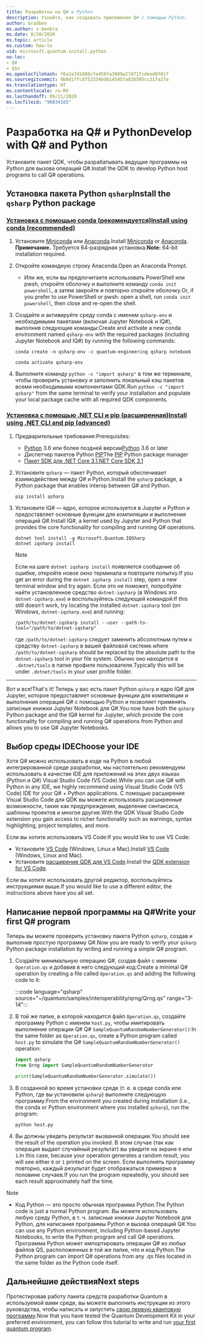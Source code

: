 ```yaml
---
title: Разработка на Q# и Python
description: Узнайте, как создавать приложения Q# с помощью Python.
author: bradben
ms.author: v-benbra
ms.date: 8/20/2020
ms.topic: article
ms.custom: how-to
uid: microsoft.quantum.install.python
no-loc:
- Q#
- $$v
ms.openlocfilehash: f6a2a7d1888cfe458fa3989a27d71fcdeed0f01f
ms.sourcegitcommit: 9b0d1ffc8752334bd6145457a826505cc31fa27a
ms.translationtype: HT
ms.contentlocale: ru-RU
ms.lasthandoff: 09/21/2020
ms.locfileid: "90834165"
---
```

# <a name="develop-with-no-locq-and-python"></a><span data-ttu-id="1095e-103">Разработка на Q# и Python</span><span class="sxs-lookup"><span data-stu-id="1095e-103">Develop with Q# and Python</span></span>

<span data-ttu-id="1095e-104">Установите пакет QDK, чтобы разрабатывать ведущие программы на Python для вызова операций Q#.</span><span class="sxs-lookup"><span data-stu-id="1095e-104">Install the QDK to develop Python host programs to call Q# operations.</span></span>

## <a name="install-the-qsharp-python-package"></a><span data-ttu-id="1095e-105">Установка пакета Python `qsharp`</span><span class="sxs-lookup"><span data-stu-id="1095e-105">Install the `qsharp` Python package</span></span>

### <a name="install-using-conda-recommended"></a>[<span data-ttu-id="1095e-106">Установка с помощью conda (рекомендуется)</span><span class="sxs-lookup"><span data-stu-id="1095e-106">Install using conda (recommended)</span></span>](#tab/tabid-conda)

1. <span data-ttu-id="1095e-107">Установите [Miniconda](https://docs.conda.io/en/latest/miniconda.html) или [Anaconda](https://www.anaconda.com/products/individual#Downloads).</span><span class="sxs-lookup"><span data-stu-id="1095e-107">Install [Miniconda](https://docs.conda.io/en/latest/miniconda.html) or [Anaconda](https://www.anaconda.com/products/individual#Downloads).</span></span> <span data-ttu-id="1095e-108">**Примечание.** Требуется 64-разрядная установка.</span><span class="sxs-lookup"><span data-stu-id="1095e-108">**Note:** 64-bit installation required.</span></span>

1. <span data-ttu-id="1095e-109">Откройте командную строку Anaconda.</span><span class="sxs-lookup"><span data-stu-id="1095e-109">Open an Anaconda Prompt.</span></span>

   - <span data-ttu-id="1095e-110">Или же, если вы предпочитаете использовать PowerShell или pwsh, откройте оболочку и выполните команду `conda init powershell`, а затем закройте и повторно откройте оболочку.</span><span class="sxs-lookup"><span data-stu-id="1095e-110">Or, if you prefer to use PowerShell or pwsh: open a shell, run `conda init powershell`, then close and re-open the shell.</span></span>

1. <span data-ttu-id="1095e-111">Создайте и активируйте среду conda с именем `qsharp-env` и необходимыми пакетами (включая Jupyter Notebook и IQ#), выполнив следующие команды:</span><span class="sxs-lookup"><span data-stu-id="1095e-111">Create and activate a new conda environment named `qsharp-env` with the required packages (including Jupyter Notebook and IQ#) by running the following commands:</span></span>

    ```
    conda create -n qsharp-env -c quantum-engineering qsharp notebook

    conda activate qsharp-env
    ```

1. <span data-ttu-id="1095e-112">Выполните команду `python -c "import qsharp"` в том же терминале, чтобы проверить установку и заполнить локальный кэш пакетов всеми необходимыми компонентами QDK.</span><span class="sxs-lookup"><span data-stu-id="1095e-112">Run `python -c "import qsharp"` from the same terminal to verify your installation and populate your local package cache with all required QDK components.</span></span>

### <a name="install-using-net-cli-and-pip-advanced"></a>[<span data-ttu-id="1095e-113">Установка с помощью .NET CLI и pip (расширенная)</span><span class="sxs-lookup"><span data-stu-id="1095e-113">Install using .NET CLI and pip (advanced)</span></span>](#tab/tabid-dotnetcli)

1. <span data-ttu-id="1095e-114">Предварительные требования:</span><span class="sxs-lookup"><span data-stu-id="1095e-114">Prerequisites:</span></span>

    - <span data-ttu-id="1095e-115">[Python](https://www.python.org/downloads/) 3.6 или более поздней версии</span><span class="sxs-lookup"><span data-stu-id="1095e-115">[Python](https://www.python.org/downloads/) 3.6 or later</span></span>
    - <span data-ttu-id="1095e-116">Диспетчер пакетов Python [PIP](https://pip.pypa.io/en/stable/installing)</span><span class="sxs-lookup"><span data-stu-id="1095e-116">The [PIP](https://pip.pypa.io/en/stable/installing) Python package manager</span></span>
    - [<span data-ttu-id="1095e-117">Пакет SDK для .NET Core 3.1</span><span class="sxs-lookup"><span data-stu-id="1095e-117">.NET Core SDK 3.1</span></span>](https://dotnet.microsoft.com/download/dotnet-core/3.1)


1. <span data-ttu-id="1095e-118">Установите `qsharp` — пакет Python, который обеспечивает взаимодействие между Q# и Python.</span><span class="sxs-lookup"><span data-stu-id="1095e-118">Install the `qsharp` package, a Python package that enables interop between Q# and Python.</span></span>

    ```
    pip install qsharp
    ```

1. <span data-ttu-id="1095e-119">Установите IQ# — ядро, которое используется в Jupyter и Python и предоставляет основные функции для компиляции и выполнения операций Q#.</span><span class="sxs-lookup"><span data-stu-id="1095e-119">Install IQ#, a kernel used by Jupyter and Python that provides the core functionality for compiling and running Q# operations.</span></span>

    ```dotnetcli
    dotnet tool install -g Microsoft.Quantum.IQSharp
    dotnet iqsharp install
    ```

    > [!NOTE]
    > <span data-ttu-id="1095e-120">Если на шаге `dotnet iqsharp install` появляется сообщение об ошибке, откройте новое окно терминала и повторите попытку.</span><span class="sxs-lookup"><span data-stu-id="1095e-120">If you get an error during the `dotnet iqsharp install` step, open a new terminal window and try again.</span></span>
    > <span data-ttu-id="1095e-121">Если это не поможет, попробуйте найти установленное средство `dotnet-iqsharp` (в Windows это `dotnet-iqsharp.exe`) и воспользуйтесь следующей командой:</span><span class="sxs-lookup"><span data-stu-id="1095e-121">If this still doesn't work, try locating the installed `dotnet-iqsharp` tool (on Windows, `dotnet-iqsharp.exe`) and running:</span></span>
    > ```
    > /path/to/dotnet-iqsharp install --user --path-to-tool="/path/to/dotnet-iqsharp"
    > ```
    > <span data-ttu-id="1095e-122">где `/path/to/dotnet-iqsharp` следует заменить абсолютным путем к средству `dotnet-iqsharp` в вашей файловой системе.</span><span class="sxs-lookup"><span data-stu-id="1095e-122">where `/path/to/dotnet-iqsharp` should be replaced by the absolute path to the `dotnet-iqsharp` tool in your file system.</span></span>
    > <span data-ttu-id="1095e-123">Обычно оно находится в `.dotnet/tools` в папке профиля пользователя.</span><span class="sxs-lookup"><span data-stu-id="1095e-123">Typically this will be under `.dotnet/tools` in your user profile folder.</span></span>
    
***

<span data-ttu-id="1095e-124">Вот и все!</span><span class="sxs-lookup"><span data-stu-id="1095e-124">That's it!</span></span> <span data-ttu-id="1095e-125">Теперь у вас есть пакет Python `qsharp` и ядро IQ# для Jupyter, которое предоставляет основные функции для компиляции и выполнения операций Q# с помощью Python и позволяет применять записные книжки Jupyter Notebook для Q#.</span><span class="sxs-lookup"><span data-stu-id="1095e-125">You now have both the `qsharp` Python package and the IQ# kernel for Jupyter, which provide the core functionality for compiling and running Q# operations from Python and allows you to use Q# Jupyter Notebooks.</span></span>

## <a name="choose-your-ide"></a><span data-ttu-id="1095e-126">Выбор среды IDE</span><span class="sxs-lookup"><span data-stu-id="1095e-126">Choose your IDE</span></span>

<span data-ttu-id="1095e-127">Хотя Q# можно использовать в коде на Python в любой интегрированной среде разработки, мы настоятельно рекомендуем использовать в качестве IDE для приложений на этих двух языках (Python и Q#) Visual Studio Code (VS Code).</span><span class="sxs-lookup"><span data-stu-id="1095e-127">While you can use Q# with Python in any IDE, we highly recommend using Visual Studio Code (VS Code) IDE for your Q# + Python applications.</span></span> <span data-ttu-id="1095e-128">С помощью расширения Visual Studio Code для QDK вы можете использовать расширенные возможности, такие как предупреждения, выделение синтаксиса, шаблоны проектов и многое другие.</span><span class="sxs-lookup"><span data-stu-id="1095e-128">With the QDK Visual Studio Code extension you gain access to richer functionality such as warnings, syntax highlighting, project templates, and more.</span></span>

<span data-ttu-id="1095e-129">Если вы хотите использовать VS Code:</span><span class="sxs-lookup"><span data-stu-id="1095e-129">If you would like to use VS Code:</span></span>

- <span data-ttu-id="1095e-130">Установите [VS Code](https://code.visualstudio.com/download) (Windows, Linux и Mac).</span><span class="sxs-lookup"><span data-stu-id="1095e-130">Install [VS Code](https://code.visualstudio.com/download) (Windows, Linux and Mac).</span></span>
- <span data-ttu-id="1095e-131">Установите [расширение QDK для VS Code](https://marketplace.visualstudio.com/items?itemName=quantum.quantum-devkit-vscode).</span><span class="sxs-lookup"><span data-stu-id="1095e-131">Install the [QDK extension for VS Code](https://marketplace.visualstudio.com/items?itemName=quantum.quantum-devkit-vscode).</span></span>

<span data-ttu-id="1095e-132">Если вы хотите использовать другой редактор, воспользуйтесь инструкциями выше.</span><span class="sxs-lookup"><span data-stu-id="1095e-132">If you would like to use a different editor, the instructions above have you all set.</span></span>

## <a name="write-your-first-no-locq-program"></a><span data-ttu-id="1095e-133">Написание первой программы на Q#</span><span class="sxs-lookup"><span data-stu-id="1095e-133">Write your first Q# program</span></span>

<span data-ttu-id="1095e-134">Теперь вы можете проверить установку пакета Python `qsharp`, создав и выполнив простую программу Q#.</span><span class="sxs-lookup"><span data-stu-id="1095e-134">Now you are ready to verify your `qsharp` Python package installation by writing and running a simple Q# program.</span></span>

1. <span data-ttu-id="1095e-135">Создайте минимальную операцию Q#, создав файл с именем `Operation.qs` и добавив в него следующий код:</span><span class="sxs-lookup"><span data-stu-id="1095e-135">Create a minimal Q# operation by creating a file called `Operation.qs` and adding the following code to it:</span></span>

    :::code language="qsharp" source="~/quantum/samples/interoperability/qrng/Qrng.qs" range="3-14":::

1. <span data-ttu-id="1095e-136">В той же папке, в которой находится файл `Operation.qs`, создайте программу Python с именем `host.py`, чтобы имитировать выполнение операции Q# Q# `SampleQuantumRandomNumberGenerator()`:</span><span class="sxs-lookup"><span data-stu-id="1095e-136">In the same folder as `Operation.qs`, create a Python program called `host.py` to simulate the Q# `SampleQuantumRandomNumberGenerator()` operation:</span></span>

    ```python
    import qsharp
    from Qrng import SampleQuantumRandomNumberGenerator

    print(SampleQuantumRandomNumberGenerator.simulate())
    ```

1. <span data-ttu-id="1095e-137">В созданной во время установки среде (т. е. в среде conda или Python, где вы установили `qsharp`) выполните следующую программу:</span><span class="sxs-lookup"><span data-stu-id="1095e-137">From the environment you created during installation (i.e., the conda or Python environment where you installed `qsharp`), run the program:</span></span>

    ```
    python host.py
    ```

1. <span data-ttu-id="1095e-138">Вы должны увидеть результат вызванной операции.</span><span class="sxs-lookup"><span data-stu-id="1095e-138">You should see the result of the operation you invoked.</span></span> <span data-ttu-id="1095e-139">В этом случае (так как операция выдает случайный результат) вы увидите на экране `0` или `1`.</span><span class="sxs-lookup"><span data-stu-id="1095e-139">In this case, because your operation generates a random result, you will see either `0` or `1` printed on the screen.</span></span> <span data-ttu-id="1095e-140">Если выполнять программу повторно, каждый результат будет отображаться примерно в половине случаев.</span><span class="sxs-lookup"><span data-stu-id="1095e-140">If you run the program repeatedly, you should see each result approximately half the time.</span></span>

> [!NOTE]
> * <span data-ttu-id="1095e-141">Код Python — это просто обычная программа Python.</span><span class="sxs-lookup"><span data-stu-id="1095e-141">The Python code is just a normal Python program.</span></span> <span data-ttu-id="1095e-142">Вы можете использовать любую среду Python, в т. ч. записные книжки Jupyter Notebook для Python, для написания программы Python и вызова операций Q#.</span><span class="sxs-lookup"><span data-stu-id="1095e-142">You can use any Python environment, including Python-based Jupyter Notebooks, to write the Python program and call Q# operations.</span></span> <span data-ttu-id="1095e-143">Программа Python может импортировать операции Q# из любых файлов QS, расположенных в той же папке, что и код Python.</span><span class="sxs-lookup"><span data-stu-id="1095e-143">The Python program can import Q# operations from any .qs files located in the same folder as the Python code itself.</span></span>

## <a name="next-steps"></a><span data-ttu-id="1095e-144">Дальнейшие действия</span><span class="sxs-lookup"><span data-stu-id="1095e-144">Next steps</span></span>

<span data-ttu-id="1095e-145">Протестировав работу пакета средств разработки Quantum в используемой вами среде, вы можете выполнить инструкции из этого руководства, чтобы написать и запустить [свою первую квантовую программу](xref:microsoft.quantum.quickstarts.qrng).</span><span class="sxs-lookup"><span data-stu-id="1095e-145">Now that you have tested the Quantum Development Kit in your preferred environment, you can follow this tutorial to write and run [your first quantum program](xref:microsoft.quantum.quickstarts.qrng).</span></span>
